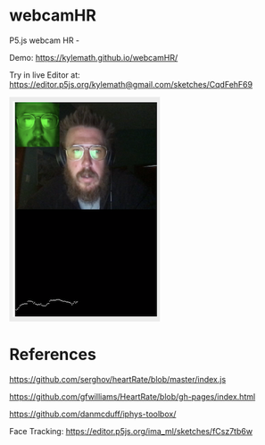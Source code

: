 # webcamHR
P5.js webcam HR - 

Demo: https://kylemath.github.io/webcamHR/

Try in live Editor at: https://editor.p5js.org/kylemath@gmail.com/sketches/CqdFehF69

![Example](webcamHR.png)

# References
 https://github.com/serghov/heartRate/blob/master/index.js
 
 https://github.com/gfwilliams/HeartRate/blob/gh-pages/index.html
 
 https://github.com/danmcduff/iphys-toolbox/

Face Tracking: https://editor.p5js.org/ima_ml/sketches/fCsz7tb6w
